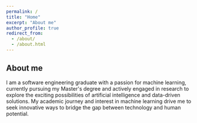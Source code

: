 ```yaml
---
permalink: /
title: "Home"
excerpt: "About me"
author_profile: true
redirect_from: 
  - /about/
  - /about.html
---
```


About me
-------------
I am a software engineering graduate with a passion for machine learning, currently pursuing my Master's degree and actively engaged in research to explore the exciting possibilities of artificial intelligence and data-driven solutions. My academic journey and interest in machine learning drive me to seek innovative ways to bridge the gap between technology and human potential.
